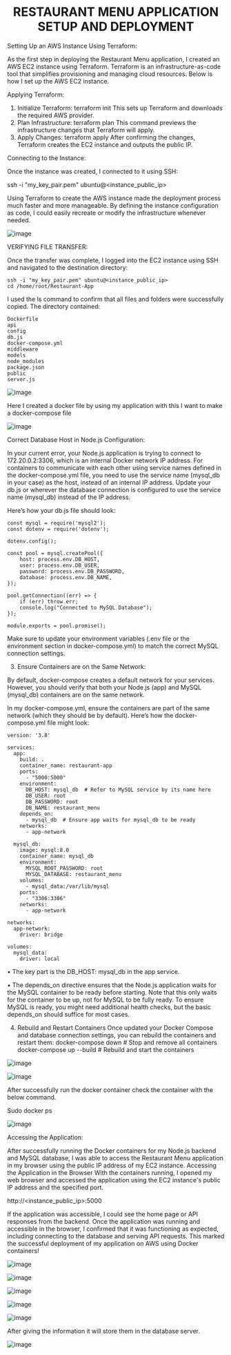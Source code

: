 <h1 align="center">  RESTAURANT MENU APPLICATION SETUP AND DEPLOYMENT </h1>

Setting Up an AWS Instance Using Terraform:

As the first step in deploying the Restaurant Menu application, I created an AWS EC2 instance using Terraform. Terraform is an infrastructure-as-code tool that simplifies provisioning and managing cloud resources. Below is how I set up the AWS EC2 instance.

Applying Terraform:

1.	Initialize Terraform:
terraform init
This sets up Terraform and downloads the required AWS provider.
2.	Plan Infrastructure:
terraform plan
This command previews the infrastructure changes that Terraform will apply.
3.	Apply Changes:
terraform apply
After confirming the changes, Terraform creates the EC2 instance and outputs the public IP.

Connecting to the Instance:

Once the instance was created, I connected to it using SSH:

ssh -i "my_key_pair.pem" ubuntu@<instance_public_ip>

Using Terraform to create the AWS instance made the deployment process much faster and more manageable. By defining the instance configuration as code, I could easily recreate or modify the infrastructure whenever needed.

![image](https://github.com/user-attachments/assets/f5d1caa7-7a60-4808-be71-0a3097744c0c)


VERIFYING FILE TRANSFER:

Once the transfer was complete, I logged into the EC2 instance using SSH and navigated to the destination directory:

    ssh -i "my_key_pair.pem" ubuntu@<instance_public_ip>
    cd /home/root/Restaurant-App

I used the ls command to confirm that all files and folders were successfully copied. The directory contained:

    Dockerfile
    api
    config
    db.js
    docker-compose.yml
    middleware
    models
    node_modules
    package.json
    public
    server.js

![image](https://github.com/user-attachments/assets/a2eb1245-3e8c-4b10-92cd-ffb650f7e567)
 
Here I created a docker file by using my application with this I want to make a docker-compose file

![image](https://github.com/user-attachments/assets/3487a97d-4a09-42d0-9c3b-5d17048597f9)
 
Correct Database Host in Node.js Configuration:

In your current error, your Node.js application is trying to connect to 172.20.0.2:3306, which is an internal Docker network IP address. For containers to communicate with each other using service names defined in the docker-compose.yml file, you need to use the service name (mysql_db in your case) as the host, instead of an internal IP address.
Update your db.js or wherever the database connection is configured to use the service name (mysql_db) instead of the IP address.

Here’s how your db.js file should look:

    const mysql = require('mysql2');
    const dotenv = require('dotenv');
    
    dotenv.config();
    
    const pool = mysql.createPool({
        host: process.env.DB_HOST,
        user: process.env.DB_USER,
        password: process.env.DB_PASSWORD,
        database: process.env.DB_NAME,
    });
    
    pool.getConnection((err) => {
        if (err) throw err;
        console.log("Connected to MySQL Database");
    });
    
    module.exports = pool.promise();

Make sure to update your environment variables (.env file or the environment section in docker-compose.yml) to match the correct MySQL connection settings.

3. Ensure Containers are on the Same Network:
   
By default, docker-compose creates a default network for your services. However, you should verify that both your Node.js (app) and MySQL (mysql_db) containers are on the same network.

In my docker-compose.yml, ensure the containers are part of the same network (which they should be by default). Here’s how the docker-compose.yml file might look:

    version: '3.8'
    
    services:
      app:
        build: .
        container_name: restaurant-app
        ports:
          - "5000:5000"
        environment:
          DB_HOST: mysql_db  # Refer to MySQL service by its name here
          DB_USER: root
          DB_PASSWORD: root
          DB_NAME: restaurant_menu
        depends_on:
          - mysql_db  # Ensure app waits for mysql_db to be ready
        networks:
          - app-network
    
      mysql_db:
        image: mysql:8.0
        container_name: mysql_db
        environment:
          MYSQL_ROOT_PASSWORD: root
          MYSQL_DATABASE: restaurant_menu
        volumes:
          - mysql_data:/var/lib/mysql
        ports:
          - "3306:3306"
        networks:
          - app-network
    
    networks:
      app-network:
        driver: bridge
    
    volumes:
      mysql_data:
        driver: local

•	The key part is the DB_HOST: mysql_db in the app service.

•	The depends_on directive ensures that the Node.js application waits for the MySQL container to be ready before starting. Note that this only waits for the container to be up, not for MySQL to be fully ready. To ensure MySQL is ready, you might need additional health checks, but the basic depends_on should suffice for most cases.

4. Rebuild and Restart Containers
Once updated your Docker Compose and database connection settings, you can rebuild the containers and restart them:
docker-compose down  # Stop and remove all containers
docker-compose up --build  # Rebuild and start the containers

 ![image](https://github.com/user-attachments/assets/0157fd52-1598-407e-b350-210c633e12c2)

![image](https://github.com/user-attachments/assets/c56ca12d-beee-4bd0-81c7-1b3587c1fa9b)
 

After successfully run the docker container check the container with the below command.

 Sudo docker ps

 ![image](https://github.com/user-attachments/assets/777b5ab6-7f6c-43f5-9285-f32c99e3ee8f)

Accessing the Application:

After successfully running the Docker containers for my Node.js backend and MySQL database, I was able to access the Restaurant Menu application in my browser using the public IP address of my EC2 instance.
Accessing the Application in the Browser
With the containers running, I opened my web browser and accessed the application using the EC2 instance's public IP address and the specified port.

http://<instance_public_ip>:5000

If the application was accessible, I could see the home page or API responses from the backend.
Once the application was running and accessible in the browser, I confirmed that it was functioning as expected, including connecting to the database and serving API requests. This marked the successful deployment of my application on AWS using Docker containers!
 
 ![image](https://github.com/user-attachments/assets/468b33a2-d272-42ee-b4a9-954694fec8d9)

 ![image](https://github.com/user-attachments/assets/74dad317-3307-473a-9b8f-4d80c6cfb312)

![image](https://github.com/user-attachments/assets/095da294-ea0b-4c38-be1a-c32918c1220a)

![image](https://github.com/user-attachments/assets/858a7f52-a82d-44b0-a133-18155d9c59e8)

![image](https://github.com/user-attachments/assets/87cff07c-bc58-45dd-9814-0dc02a777b68)


After giving the information it will store them in the database server.
 
![image](https://github.com/user-attachments/assets/584c7e60-dcf1-4c06-9600-6a80b6f6a6c7)
